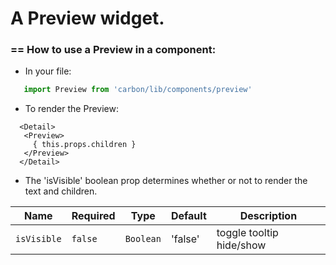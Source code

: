 # A Preview widget.

### == How to use a Preview in a component:

* In your file:
```javascript
   import Preview from 'carbon/lib/components/preview'
```

* To render the Preview:
```
  <Detail>
   <Preview>
     { this.props.children }
   </Preview>
  </Detail>
```

* The 'isVisible' boolean prop determines whether or not to render the text and children. 

| Name              | Required       | Type           | Default       | Description           |
| ----------------- |  ------------- |  ------------- | ------------- | --------------------- |
| `isVisible`     | `false`        | `Boolean`       |  'false'      | toggle tooltip hide/show  |



